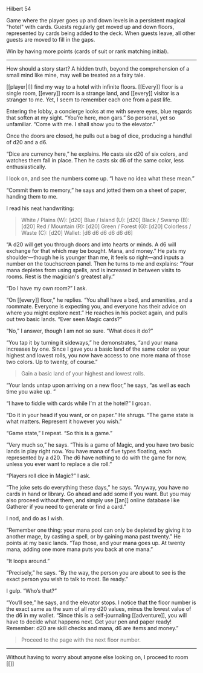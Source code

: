Hilbert 54  
  
Game where the player goes up and down levels in a persistent magical "hotel" with cards. Guests regularly get moved up and down floors, represented by cards being added to the deck. When guests leave, all other guests are moved to fill in the gaps.  
  
Win by having more points (cards of suit or rank matching initial).

* * *

How should a story start? A hidden truth, beyond the comprehension of a small mind like mine, may well be treated as a fairy tale.

[[player|I]] find my way to a hotel with infinite floors. [[Every]] floor is a single room, [[every]] room is a strange land, and [[every]] visitor is a stranger to me. Yet, I seem to remember each one from a past life.

Entering the lobby, a concierge looks at me with severe eyes, blue regards that soften at my sight. “You’re here, mon gars.” So personal, yet so unfamiliar. “Come with me. I shall show you to the elevator.”

Once the doors are closed, he pulls out a bag of dice, producing a handful of d20 and a d6.

“Dice are currency here,” he explains. He casts six d20 of six colors, and watches them fall in place. Then he casts six d6 of the same color, less enthusiastically.

I look on, and see the numbers come up. “I have no idea what these mean.”

“Commit them to memory,” he says and jotted them on a sheet of paper, handing them to me. 

I read his neat handwriting:

> White / Plains (W): [d20]
> Blue / Island (U): [d20]
> Black / Swamp (B): [d20]
> Red / Mountain (R): [d20]
> Green / Forest (G): [d20]
> Colorless / Waste (C): [d20]
> Wallet: [d6 d6 d6 d6 d6 d6]

“A d20 will get you through doors and into hearts or minds. A d6 will exchange for that which may be bought. Mana, and money.” He pats my shoulder—though he is younger than me, it feels so right—and inputs a number on the touchscreen panel. Then he turns to me and explains: “Your mana depletes from using spells, and is increased in between visits to rooms. Rest is the magician's greatest ally.”

“Do I have my own room?” I ask.

“On [[every]] floor,” he replies. “You shall have a bed, and amenities, and a roommate. Everyone is expecting you, and everyone has their advice on where you might explore next.” He reaches in his pocket again, and pulls out two basic lands. “Ever seen Magic cards?”

“No,” I answer, though I am not so sure. “What does it do?”

“You tap it by turning it sideways,” he demonstrates, “and your mana increases by one. Since I gave you a basic land of the same color as your highest and lowest rolls, you now have access to one more mana of those two colors. Up to twenty, of course.”

> Gain a basic land of your highest and lowest rolls.

“Your lands untap upon arriving on a new floor,” he says, “as well as each time you wake up. ”

“I have to fiddle with cards while I’m at the hotel?” I groan.

“Do it in your head if you want, or on paper.” He shrugs. “The game state is what matters. Represent it however you wish.”

“Game state,” I repeat. “So this is a game.”

“Very much so,” he says. “This is a game of Magic, and you have two basic lands in play right now. You have mana of five types floating, each represented by a d20. The d6 have nothing to do with the game for now, unless you ever want to replace a die roll.”

“Players roll dice in Magic?” I ask.

“The joke sets do everything these days,” he says. “Anyway, you have no cards in hand or library. Go ahead and add some if you want. But you may also proceed without them, and simply use [[an]] online database like Gatherer if you need to generate or find a card.”

I nod, and do as I wish.

“Remember one thing: your mana pool can only be depleted by giving it to another mage, by casting a spell, or by gaining mana past twenty.” He points at my basic lands. “Tap those, and your mana goes up. At twenty mana, adding one more mana puts you back at one mana.”

“It loops around.”

“Precisely,” he says. “By the way, the person you are about to see is the exact person you wish to talk to most. Be ready.”

I gulp. “Who’s that?”

“You‘ll see,” he says, and the elevator stops. I notice that the floor number is the exact same as the sum of all my d20 values, minus the lowest value of the d6 in my wallet. “Since this is a self-journaling [[adventure]], you will have to decide what happens next. Get your pen and paper ready! Remember: d20 are skill checks and mana, d6 are items and money.”

> Proceed to the page with the next floor number.

- - - 
Without having to worry about anyone else looking on, I proceed to room [[]]